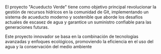 El proyecto "Acueducto Verde" tiene como objetivo principal revolucionar la gestión de recursos hídricos en la comunidad de Git, implementando un sistema de acueducto moderno y sostenible que aborde los desafíos actuales de escasez de agua y garantice un suministro confiable para las generaciones futuras.

Este proyecto innovador se basa en la combinación de tecnologías avanzadas y enfoques ecológicos, promoviendo la eficiencia en el uso del agua y la conservación del medio ambiente
